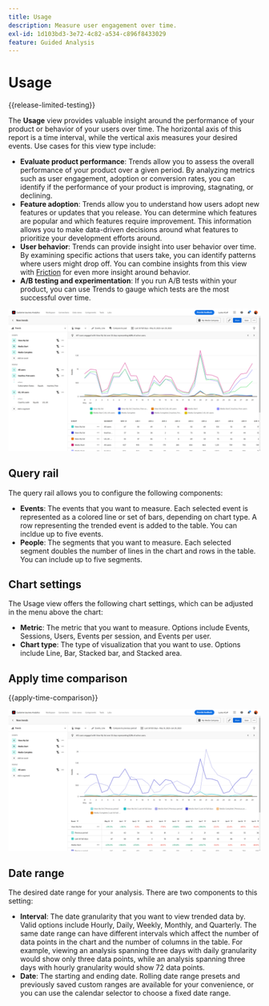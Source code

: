 ```yaml
---
title: Usage
description: Measure user engagement over time.
exl-id: 1d103bd3-3e72-4c82-a534-c896f8433029
feature: Guided Analysis
---
```

# Usage

{{release-limited-testing}}

The **Usage** view provides valuable insight around the performance of your product or behavior of your users over time. The horizontal axis of this report is a time interval, while the vertical axis measures your desired events. Use cases for this view type include:

* **Evaluate product performance**: Trends allow you to assess the overall performance of your product over a given period. By analyzing metrics such as user engagement, adoption or conversion rates, you can identify if the performance of your product is improving, stagnating, or declining.
* **Feature adoption**: Trends allow you to understand how users adopt new features or updates that you release. You can determine which features are popular and which features require improvement. This information allows you to make data-driven decisions around what features to prioritize your development efforts around.
* **User behavior**: Trends can provide insight into user behavior over time. By examining specific actions that users take, you can identify patterns where users might drop off. You can combine insights from this view with [Friction](friction.md) for even more insight around behavior.
* **A/B testing and experimentation**: If you run A/B tests within your product, you can use Trends to gauge which tests are the most successful over time.

![Usage](../assets/usage.png)

## Query rail

The query rail allows you to configure the following components:

* **Events**: The events that you want to measure. Each selected event is represented as a colored line or set of bars, depending on chart type. A row representing the trended event is added to the table. You can incldue up to five events.
* **People**: The segments that you want to measure. Each selected segment doubles the number of lines in the chart and rows in the table. You can include up to five segments.

## Chart settings

The Usage view offers the following chart settings, which can be adjusted in the menu above the chart:

* **Metric**: The metric that you want to measure. Options include Events, Sessions, Users, Events per session, and Events per user.
* **Chart type**: The type of visualization that you want to use. Options include Line, Bar, Stacked bar, and Stacked area.

## Apply time comparison

{{apply-time-comparison}}

![Usage time compare](../assets/usage-compare.png)

## Date range

The desired date range for your analysis. There are two components to this setting:

* **Interval**: The date granularity that you want to view trended data by. Valid options include Hourly, Daily, Weekly, Monthly, and Quarterly. The same date range can have different intervals which affect the number of data points in the chart and the number of columns in the table. For example, viewing an analysis spanning three days with daily granularity would show only three data points, while an analysis spanning three days with hourly granularity would show 72 data points.
* **Date**: The starting and ending date. Rolling date range presets and previously saved custom ranges are available for your convenience, or you can use the calendar selector to choose a fixed date range.
